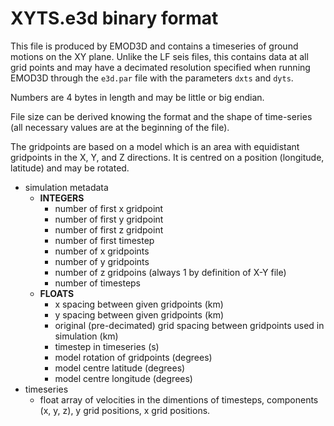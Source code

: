 # XYTS.e3d binary format
This file is produced by EMOD3D and contains a timeseries of ground motions on the XY plane. Unlike the LF seis files, this contains data at all grid points and may have a decimated resolution specified when running EMOD3D through the `e3d.par` file with the parameters `dxts` and `dyts`.

Numbers are 4 bytes in length and may be little or big endian.

File size can be derived knowing the format and the shape of time-series (all necessary values are at the beginning of the file).

The gridpoints are based on a model which is an area with equidistant gridpoints in the X, Y, and Z directions. It is centred on a position (longitude, latitude) and may be rotated.

- simulation metadata
    - **INTEGERS**
        - number of first x gridpoint
        - number of first y gridpoint
        - number of first z gridpoint
        - number of first timestep
        - number of x gridpoints
        - number of y gridpoints
        - number of z gridpoins (always 1 by definition of X-Y file)
        - number of timesteps
    - **FLOATS**
        - x spacing between given gridpoints (km)
        - y spacing between given gridpoints (km)
        - original (pre-decimated) grid spacing between gridpoints used in simulation (km)
        - timestep in timeseries (s)
        - model rotation of gridpoints (degrees)
        - model centre latitude (degrees)
        - model centre longitude (degrees)
- timeseries
    - float array of velocities in the dimentions of timesteps, components (x, y, z), y grid positions, x grid positions.

